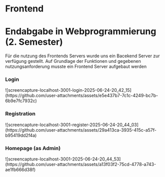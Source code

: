 # Frontend
<h1>Endabgabe in Webprogrammierung (2. Semester)</h1>
<p>Für die nutzung des Frontends Servers wurde uns ein Bacekend Server zur verfügung gestellt. Auf Grundlage der Funktionen und gegebenen nutzungsanforderung musste ein Frontend Server aufgebaut werden</p>

<h3>Login</h3>
![screencapture-localhost-3001-login-2025-06-24-20_42_15](https://github.com/user-attachments/assets/e5e437b7-7c1c-4249-bc7b-6b9e7fc7932c)

<h3>Registration</h3>
![screencapture-localhost-3001-register-2025-06-24-20_44_03](https://github.com/user-attachments/assets/29a413ca-3935-415c-a57f-b95419dd2f4a)

<h3>Homepage (as Admin)</h3>
![screencapture-localhost-3001-2025-06-24-20_44_53](https://github.com/user-attachments/assets/a13f03f2-75cd-4778-a743-ae1fb666d38f)
